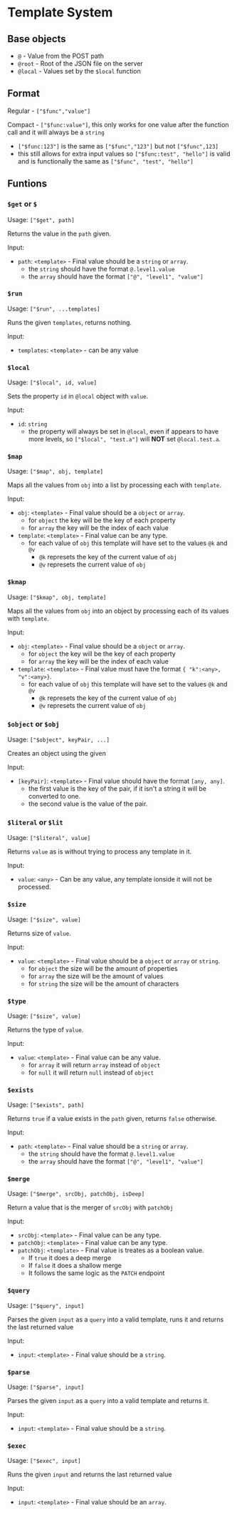 # Template System

## Base objects

* `@` - Value from the POST path
* `@root` - Root of the JSON file on the server
* `@local` - Values set by the `$local` function


## Format

Regular - `["$func","value"]`

Compact - `["$func:value"]`, this only works for one value after the function call and it will always be a `string`
  * `["$func:123"]` is the same as `["$func","123"]` but not `["$func",123]`
  * this still allows for extra input values so `["$func:test", "hello"]` is valid and is functionally the same as `["$func", "test", "hello"]`

## Funtions

### `$get` or `$`

Usage: `["$get", path]`

Returns the value in the `path` given.

Input:

* `path`: `<template>` - Final value should be a `string` or `array`.
  * the `string` should have the format `@.level1.value`
  * the `array` should have the format `["@", "level1", "value"]`



### `$run`

Usage: `["$run", ...templates]`

Runs the given `templates`, returns nothing.

Input:

* `templates`: `<template>` - can be any value



### `$local`

Usage: `["$local", id, value]`

Sets the property `id` in `@local` object with `value`.

Input:

* `id`: `string`
  * the property will always be set in `@local`, even if appears to have more levels, so `["$local", "test.a"]` will __NOT__ set `@local.test.a`.



### `$map`

Usage: `["$map", obj, template]`

Maps all the values from `obj` into a list by processing each with `template`.

Input:

* `obj`: `<template>` - Final value should be a `object` or `array`.
  * for `object` the key will be the key of each property
  * for `array` the key will be the index of each value
* `template`: `<template>` - Final value can be any type.
  * for each value of `obj` this template will have set to the values `@k` and `@v`
    * `@k` represets the key of the current value of `obj`
    * `@v` represets the current value of `obj`



### `$kmap`

Usage: `["$kmap", obj, template]`

Maps all the values from `obj` into an object by processing each of its values with `template`.

Input:

* `obj`: `<template>` - Final value should be a `object` or `array`.
  * for `object` the key will be the key of each property
  * for `array` the key will be the index of each value
* `template`: `<template>` - Final value must have the format `{ "k":<any>, "v":<any>}`.
  * for each value of `obj` this template will have set to the values `@k` and `@v`
    * `@k` represets the key of the current value of `obj`
    * `@v` represets the current value of `obj`



### `$object` or `$obj`

Usage: `["$object", keyPair, ...]`

Creates an object using the given

Input:

* `[keyPair]`: `<template>` - Final value should have the format `[any, any]`.
  * the first value is the key of the pair, if it isn't a string it will be converted to one.
  * the second value is the value of the pair.



### `$literal` or `$lit`

Usage: `["$literal", value]`

Returns `value` as is without trying to process any template in it.

Input:

* `value`: `<any>` - Can be any value, any template ionside it will not be processed.



### `$size`

Usage: `["$size", value]`

Returns size of `value`.

Input:

* `value`: `<template>` - Final value should be a `object` or `array` or `string`.
  * for `object` the size will be the amount of properties
  * for `array` the size will be the amount of values
  * for `string` the size will be the amount of characters



### `$type`

Usage: `["$size", value]`

Returns the type of `value`.

Input:

* `value`: `<template>` - Final value can be any value.
  * for `array` it will return `array` instead of `object`
  * for `null` it will return `null` instead of `object`



### `$exists`

Usage: `["$exists", path]`

Returns `true` if a value exists in the `path` given, returns `false` otherwise.

Input:

* `path`: `<template>` - Final value should be a `string` or `array`.
  * the `string` should have the format `@.level1.value`
  * the `array` should have the format `["@", "level1", "value"]`



### `$merge`

Usage: `["$merge", srcObj, patchObj, isDeep]`

Return a value that is the merger of `srcObj` with `patchObj`

Input:

* `srcObj`: `<template>` - Final value can be any type.
* `patchObj`: `<template>` - Final value can be any type.
* `patchObj`: `<template>` - Final value is treates as a boolean value.
    * If `true` it does a deep merge
    * If `false` it does a shallow merge
    * It follows the same logic as the `PATCH` endpoint



### `$query`

Usage: `["$query", input]`

Parses the given `input` as a `query` into a valid template, runs it and returns the last returned value

Input:

* `input`: `<template>` - Final value should be a `string`.



### `$parse`

Usage: `["$parse", input]`

Parses the given `input` as a `query` into a valid template and returns it.

Input:

* `input`: `<template>` - Final value should be a `string`.



### `$exec`

Usage: `["$exec", input]`

Runs the given `input` and returns the last returned value

Input:

* `input`: `<template>` - Final value should be an `array`.